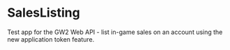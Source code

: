# SalesListing
Test app for the GW2 Web API - list in-game sales on an account using the new application token feature.
